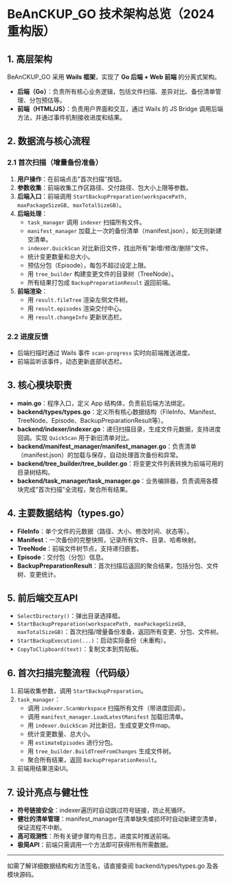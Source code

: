# BeAnCKUP_GO 技术架构总览（2024重构版）

## 1. 高层架构
BeAnCKUP_GO 采用 **Wails 框架**，实现了 **Go 后端 + Web 前端** 的分离式架构。
- **后端（Go）**：负责所有核心业务逻辑，包括文件扫描、差异对比、备份清单管理、分包预估等。
- **前端（HTML/JS）**：负责用户界面和交互，通过 Wails 的 JS Bridge 调用后端方法，并通过事件机制接收进度和结果。

## 2. 数据流与核心流程
### 2.1 首次扫描（增量备份准备）
1. **用户操作**：在前端点击"首次扫描"按钮。
2. **参数收集**：前端收集工作区路径、交付路径、包大小上限等参数。
3. **后端入口**：前端调用 `StartBackupPreparation(workspacePath, maxPackageSizeGB, maxTotalSizeGB)`。
4. **后端处理**：
   - `task_manager` 调用 `indexer` 扫描所有文件。
   - `manifest_manager` 加载上一次的备份清单（manifest.json），如无则新建空清单。
   - `indexer.QuickScan` 对比新旧文件，找出所有"新增/修改/删除"文件。
   - 统计变更数量和总大小。
   - 预估分包（Episode），每包不超过设定上限。
   - 用 `tree_builder` 构建变更文件的目录树（TreeNode）。
   - 所有结果打包成 `BackupPreparationResult` 返回前端。
5. **前端渲染**：
   - 用 `result.fileTree` 渲染左侧文件树。
   - 用 `result.episodes` 渲染交付中心。
   - 用 `result.changeInfo` 更新状态栏。

### 2.2 进度反馈
- 后端扫描时通过 Wails 事件 `scan-progress` 实时向前端推送进度。
- 前端监听该事件，动态更新底部状态栏。

## 3. 核心模块职责
- **main.go**：程序入口，定义 App 结构体，负责前后端方法绑定。
- **backend/types/types.go**：定义所有核心数据结构（FileInfo、Manifest、TreeNode、Episode、BackupPreparationResult等）。
- **backend/indexer/indexer.go**：递归扫描目录，生成文件元数据，支持进度回调。实现 `QuickScan` 用于新旧清单对比。
- **backend/manifest_manager/manifest_manager.go**：负责清单（manifest.json）的加载与保存，自动处理首次备份和异常。
- **backend/tree_builder/tree_builder.go**：将变更文件列表转换为前端可用的目录树结构。
- **backend/task_manager/task_manager.go**：业务编排器，负责调用各模块完成"首次扫描"全流程，聚合所有结果。

## 4. 主要数据结构（types.go）
- **FileInfo**：单个文件的元数据（路径、大小、修改时间、状态等）。
- **Manifest**：一次备份的完整快照，记录所有文件、目录、哈希映射。
- **TreeNode**：前端文件树节点，支持递归嵌套。
- **Episode**：交付包（分包）信息。
- **BackupPreparationResult**：首次扫描后返回的聚合结果，包括分包、文件树、变更统计。

## 5. 前后端交互API
- `SelectDirectory()`：弹出目录选择框。
- `StartBackupPreparation(workspacePath, maxPackageSizeGB, maxTotalSizeGB)`：首次扫描/增量备份准备，返回所有变更、分包、文件树。
- `StartBackupExecution(...)`：启动实际备份（未重构）。
- `CopyToClipboard(text)`：复制文本到剪贴板。

## 6. 首次扫描完整流程（代码级）
1. 前端收集参数，调用 `StartBackupPreparation`。
2. `task_manager`：
   - 调用 `indexer.ScanWorkspace` 扫描所有文件（带进度回调）。
   - 调用 `manifest_manager.LoadLatestManifest` 加载旧清单。
   - 用 `indexer.QuickScan` 对比新旧，生成变更文件map。
   - 统计变更数量、总大小。
   - 用 `estimateEpisodes` 进行分包。
   - 用 `tree_builder.BuildTreeFromChanges` 生成文件树。
   - 聚合所有结果，返回 `BackupPreparationResult`。
3. 前端用结果渲染UI。

## 7. 设计亮点与健壮性
- **符号链接安全**：indexer遍历时自动跳过符号链接，防止死循环。
- **健壮的清单管理**：manifest_manager在清单缺失或损坏时自动新建空清单，保证流程不中断。
- **高可观测性**：所有关键步骤均有日志，进度实时推送前端。
- **极简API**：前端只需调用一个方法即可获得所有所需数据。

---

如需了解详细数据结构和方法签名，请直接查阅 backend/types/types.go 及各模块源码。
